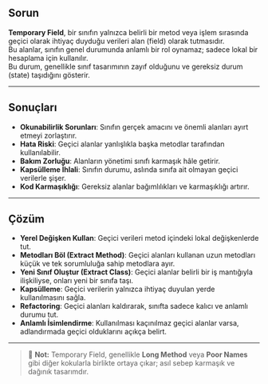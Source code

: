 ## Sorun

**Temporary Field**, bir sınıfın yalnızca belirli bir metod veya işlem sırasında geçici olarak ihtiyaç duyduğu verileri alan (field) olarak tutmasıdır.  
Bu alanlar, sınıfın genel durumunda anlamlı bir rol oynamaz; sadece lokal bir hesaplama için kullanılır.  
Bu durum, genellikle sınıf tasarımının zayıf olduğunu ve gereksiz durum (state) taşıdığını gösterir.

---

## Sonuçları

- **Okunabilirlik Sorunları**: Sınıfın gerçek amacını ve önemli alanları ayırt etmeyi zorlaştırır.
- **Hata Riski**: Geçici alanlar yanlışlıkla başka metodlar tarafından kullanılabilir.
- **Bakım Zorluğu**: Alanların yönetimi sınıfı karmaşık hâle getirir.
- **Kapsülleme İhlali**: Sınıfın durumu, aslında sınıfa ait olmayan geçici verilerle şişer.
- **Kod Karmaşıklığı**: Gereksiz alanlar bağımlılıkları ve karmaşıklığı artırır.

---

## Çözüm

- **Yerel Değişken Kullan**: Geçici verileri metod içindeki lokal değişkenlerde tut.
- **Metodları Böl (Extract Method)**: Geçici alanları kullanan uzun metodları küçük ve tek sorumluluğa sahip metodlara ayır.
- **Yeni Sınıf Oluştur (Extract Class)**: Geçici alanlar belirli bir iş mantığıyla ilişkiliyse, onları yeni bir sınıfa taşı.
- **Kapsülleme**: Geçici verilerin yalnızca ihtiyaç duyulan yerde kullanılmasını sağla.
- **Refactoring**: Geçici alanları kaldırarak, sınıfta sadece kalıcı ve anlamlı durumu tut.
- **Anlamlı İsimlendirme**: Kullanılması kaçınılmaz geçici alanlar varsa, adlandırmada geçici olduklarını açıkça belirt.

---

> 📌 **Not:** Temporary Field, genellikle **Long Method** veya **Poor Names** gibi diğer kokularla birlikte ortaya çıkar; asıl sebep karmaşık ve dağınık tasarımdır.
